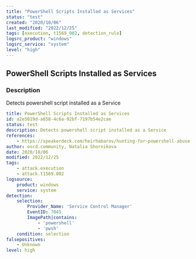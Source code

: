 ```yaml
---
title: "PowerShell Scripts Installed as Services"
status: "test"
created: "2020/10/06"
last_modified: "2022/12/25"
tags: [execution, t1569_002, detection_rule]
logsrc_product: "windows"
logsrc_service: "system"
level: "high"
---
```


## PowerShell Scripts Installed as Services

### Description

Detects powershell script installed as a Service

```yml
title: PowerShell Scripts Installed as Services
id: a2e5019d-a658-4c6a-92bf-7197b54e2cae
status: test
description: Detects powershell script installed as a Service
references:
    - https://speakerdeck.com/heirhabarov/hunting-for-powershell-abuse
author: oscd.community, Natalia Shornikova
date: 2020/10/06
modified: 2022/12/25
tags:
    - attack.execution
    - attack.t1569.002
logsource:
    product: windows
    service: system
detection:
    selection:
        Provider_Name: 'Service Control Manager'
        EventID: 7045
        ImagePath|contains:
            - 'powershell'
            - 'pwsh'
    condition: selection
falsepositives:
    - Unknown
level: high

```
